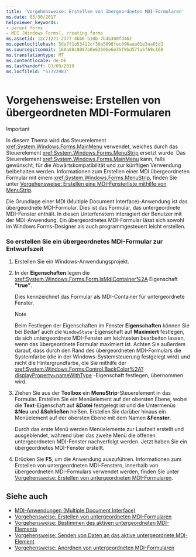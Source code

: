 ```yaml
---
title: 'Vorgehensweise: Erstellen von übergeordneten MDI-Formularen'
ms.date: 03/30/2017
helpviewer_keywords:
- parent forms
- MDI [Windows Forms], creating forms
ms.assetid: 12c71221-2377-4bb6-b10b-7b4b300fd462
ms.openlocfilehash: 5da7f1a53412cf30a5898fec096aaa01e3aa65d2
ms.sourcegitcommit: 160a88c8087b0e63606e6e35f9bd57fa5f69c168
ms.translationtype: MT
ms.contentlocale: de-DE
ms.lasthandoff: 03/09/2019
ms.locfileid: "57722983"
---
```

# <a name="how-to-create-mdi-parent-forms"></a>Vorgehensweise: Erstellen von übergeordneten MDI-Formularen
> [!IMPORTANT]
>  In diesem Thema wird das Steuerelement <xref:System.Windows.Forms.MainMenu> verwendet, welches durch das Steuerelement <xref:System.Windows.Forms.MenuStrip> ersetzt wurde. Das Steuerelement <xref:System.Windows.Forms.MainMenu> kann, falls gewünscht, für die Abwärtskompatibilität und zur künftigen Verwendung beibehalten werden.  Informationen zum Erstellen einer MDI übergeordneten Formular mit einem <xref:System.Windows.Forms.MenuStrip>, finden Sie unter [Vorgehensweise: Erstellen eine MDI-Fensterliste mithilfe von MenuStrip](../controls/how-to-create-an-mdi-window-list-with-menustrip-windows-forms.md).  
  
 Die Grundlage einer MDI (Multiple Document Interface)-Anwendung ist das übergeordnete MDI-Formular. Dies ist das Formular, das untergeordnete MDI-Fenster enthält. In diesen Unterfenstern interagiert der Benutzer mit der MDI-Anwendung. Ein übergeordnetes MDI-Formular lässt sich sowohl im Windows Forms-Designer als auch programmgesteuert leicht erstellen.  
  
### <a name="to-create-an-mdi-parent-form-at-design-time"></a>So erstellen Sie ein übergeordnetes MDI-Formular zur Entwurfszeit  
  
1.  Erstellen Sie ein Windows-Anwendungsprojekt.  
  
2.  In der **Eigenschaften** legen die <xref:System.Windows.Forms.Form.IsMdiContainer%2A> Eigenschaft **"true"**.  
  
     Dies kennzeichnet das Formular als MDI-Container für untergeordnete Fenster.  
  
    > [!NOTE]
    >  Beim Festlegen der Eigenschaften im Fenster **Eigenschaften** können Sie bei Bedarf auch die `WindowState`-Eigenschaft auf **Maximiert** festlegen, da sich untergeordnete MDI-Fenster am leichtesten bearbeiten lassen, wenn das übergeordnete Formular maximiert ist. Achten Sie außerdem darauf, dass durch den Rand des übergeordneten MDI-Formulars die Systemfarbe (die in der Windows-Systemsteuerung festgelegt wird) und nicht die Hintergrundfarbe, die Sie mithilfe der <xref:System.Windows.Forms.Control.BackColor%2A?displayProperty=nameWithType> -Eigenschaft festlegen, übernommen wird.  
  
3.  Ziehen Sie aus der **Toolbox** ein **MenuStrip**-Steuerelement in das Formular. Erstellen Sie ein Menüelement auf der obersten Ebene, wobei die **Text**-Eigenschaft auf **&Datei** festgelegt ist und die Untermenüs **&Neu** und **&Schließen** heißen. Erstellen Sie darüber hinaus ein Menüelement auf der obersten Ebene mit dem Namen **&Fenster**.  
  
     Durch das erste Menü werden Menüelemente zur Laufzeit erstellt und ausgeblendet, während über das zweite Menü die offenen untergeordneten MDI-Fenster nachverfolgt werden. Jetzt haben Sie ein übergeordnetes MDI-Fenster erstellt.  
  
4.  Drücken Sie **F5**, um die Anwendung auszuführen. Informationen zum Erstellen von untergeordneten MDI-Fenstern, innerhalb von übergeordneten MDI-Formulars verwendet werden, finden Sie unter [Vorgehensweise: Erstellen von untergeordneten MDI-Formularen](how-to-create-mdi-child-forms.md).  
  
## <a name="see-also"></a>Siehe auch
- [MDI-Anwendungen (Multiple Document Interface)](multiple-document-interface-mdi-applications.md)
- [Vorgehensweise: Erstellen von untergeordneten MDI-Formularen](how-to-create-mdi-child-forms.md)
- [Vorgehensweise: Bestimmen des aktiven untergeordneten MDI-Elements](how-to-determine-the-active-mdi-child.md)
- [Vorgehensweise: Senden von Daten an das aktive untergeordnete MDI-Element](how-to-send-data-to-the-active-mdi-child.md)
- [Vorgehensweise: Anordnen von untergeordneten MDI-Formularen](how-to-arrange-mdi-child-forms.md)

